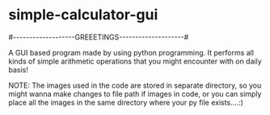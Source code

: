 # simple-calculator-gui
#-------------------GREEETINGS--------------------#

A GUI based program made by using python programming. It performs all kinds of simple arithmetic operations that you might encounter with on daily basis!

NOTE: The images used in the code are stored in separate directory, so you might wanna make changes to file path if images in code, or you can simply place all the images in the same directory where your py file exists....:)

